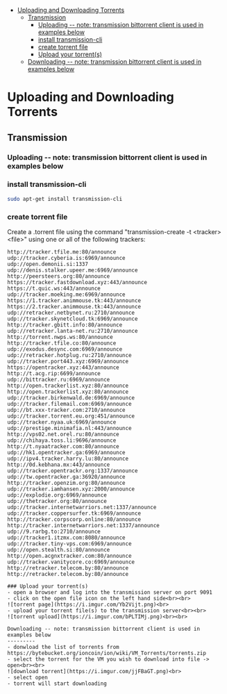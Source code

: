 - [Uploading and Downloading Torrents](#uploading-and-downloading-torrents)
  - [Transmission](#transmission)
    - [Uploading -- note: transmission bittorrent client is used in examples below](#uploading----note-transmission-bittorrent-client-is-used-in-examples-below)
    - [install transmission-cli](#install-transmission-cli)
    - [create torrent file](#create-torrent-file)
    - [Upload your torrent(s)](#upload-your-torrents)
  - [Downloading -- note: transmission bittorrent client is used in examples below](#downloading----note-transmission-bittorrent-client-is-used-in-examples-below)

# Uploading and Downloading Torrents

## Transmission

### Uploading -- note: transmission bittorrent client is used in examples below

### install transmission-cli

```bash
sudo apt-get install transmission-cli
```

### create torrent file

Create a .torrent file using the command "transmission-create -t <tracker\> <file\>" using one or all of the following trackers:

```list
http://tracker.tfile.me:80/announce
udp://tracker.cyberia.is:6969/announce
udp://open.demonii.si:1337
udp://denis.stalker.upeer.me:6969/announce
http://peersteers.org:80/announce
https://tracker.fastdownload.xyz:443/announce
https://t.quic.ws:443/announce
udp://tracker.moeking.me:6969/announce
https://1.tracker.animmouse.tk:443/announce
https://2.tracker.animmouse.tk:443/announce
udp://retracker.netbynet.ru:2710/announce
udp://tracker.skynetcloud.tk:6969/announce
http://tracker.gbitt.info:80/announce
udp://retracker.lanta-net.ru:2710/announce
http://torrent.nwps.ws:80/announce
http://tracker.tfile.co:80/announce
udp://exodus.desync.com:6969/announce
udp://retracker.hotplug.ru:2710/announce
udp://tracker.port443.xyz:6969/announce
https://opentracker.xyz:443/announce
http://t.acg.rip:6699/announce
udp://bittracker.ru:6969/announce
http://open.trackerlist.xyz:80/announce
http://open.trackerlist.xyz:80/announce
udp://tracker.birkenwald.de:6969/announce
udp://tracker.filemail.com:6969/announce
udp://bt.xxx-tracker.com:2710/announce
udp://tracker.torrent.eu.org:451/announce
udp://tracker.nyaa.uk:6969/announce
udp://prestige.minimafia.nl:443/announce
http://vps02.net.orel.ru:80/announce
udp://chihaya.toss.li:9696/announce
http://t.nyaatracker.com:80/announce
udp://hk1.opentracker.ga:6969/announce
udp://ipv4.tracker.harry.lu:80/announce
http://0d.kebhana.mx:443/announce
udp://tracker.opentrackr.org:1337/announce
udp://tw.opentracker.ga:36920/announce
http://tracker.openzim.org:80/announce
udp://tracker.iamhansen.xyz:2000/announce
udp://explodie.org:6969/announce
udp://thetracker.org:80/announce
udp://tracker.internetwarriors.net:1337/announce
udp://tracker.coppersurfer.tk:6969/announce
http://tracker.corpscorp.online:80/announce
http://tracker.internetwarriors.net:1337/announce
udp://9.rarbg.to:2710/announce
udp://tracker1.itzmx.com:8080/announce
udp://tracker.tiny-vps.com:6969/announce
udp://open.stealth.si:80/announce
http://open.acgnxtracker.com:80/announce
udp://tracker.vanitycore.co:6969/announce
http://retracker.telecom.by:80/announce
http://retracker.telecom.by:80/announce

### Upload your torrent(s)
- open a browser and log into the transmission server on port 9091
- click on the open file icon on the left hand side<br><br>
![torrent page](https://i.imgur.com/Yb2Vijt.png)<br>
- upload your torrent file(s) to the transmission server<br><br>
![torrent upload](https://i.imgur.com/bPLTIMj.png)<br><br>

Downloading -- note: transmission bittorrent client is used in examples below
---------
- donwload the list of torrents from https://bytebucket.org/ioncoin/ion/wiki/VM_Torrents/torrents.zip
- select the torrent for the VM you wish to download into file -> open<br><br>
![download torrent](https://i.imgur.com/jjFBaGT.png)<br>
- select open
- torrent will start downloading
